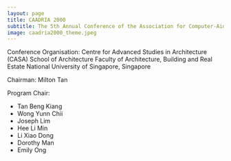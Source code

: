 ```yaml
---
layout: page
title: CAADRIA 2000
subtitle: The 5th Annual Conference of the Association for Computer-Aided Architectural Design Research in Asia (CAADRIA 2000)
image: caadria2000_theme.jpeg
---
```


Conference Organisation:
Centre for Advanced Studies in Architecture (CASA) 
School of Architecture 
Faculty of Architecture, Building and Real Estate 
National University of Singapore, Singapore

Chairman: Milton Tan

Program Chair:
* Tan Beng Kiang
* Wong Yunn Chii
* Joseph Lim
* Hee Li Min
* Li Xiao Dong
* Dorothy Man
* Emily Ong
